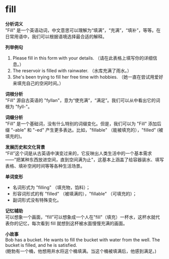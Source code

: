# fill

**分析词义**  
"Fill" 是一个英语动词，中文意思可以理解为“填满”，“充满”，“填补”，等等。在日常用语中，我们可以根据语境选择最合适的解释。

  

**列举例句**

  

1.  Please fill in this form with your details. （请在此表格上填写你的详细信息。）
2.  The reservoir is filled with rainwater. （水库充满了雨水。）
3.  She's been trying to fill her free time with hobbies. （她一直在尝试用爱好来填充自己的空闲时间。）

  

**词根分析**  
"Fill" 源自古英语的 "fyllan"，意为“使充满”，“满足”。我们可以从中看出它的词根为 "fyll-"。

  

**词缀分析**  
"Fill" 是一个基础词，没有什么特别的词缀变化。但是，我们可以为 "Fill" 添加后缀 "-able" 和 "-ed" 产生更多表达。比如，"fillable" （能被填充的），"filled" (被填充的)。

  

**发展历史和文化背景**  
“Fill”这个词是从古英语中演变过来的，它反映出人类生活中的一个基本需求——"把某种东西放进空间，直到空间满为止"，这基本上涵盖了给容器装水、填写表格、填补空闲时间等等各种生活场景。

  

**单词变形**

  

*   名词形式为 "filling" （填充物，馅料）；
*   形容词形式的有 "filled" （被填满的），"fillable" （可填充的）；
*   副词形式没有特殊变化。

  

**记忆辅助**  
可以想象一个画面，“fill”可以想象成一个人在"fill"（填充）一杯水，这杯水就代表你的记忆，每次看到 fill 就想到这杯被水面慢慢充满的画面。

  

**小故事**  
Bob has a bucket. He wants to fill the bucket with water from the well. The bucket is filled, and he is satisfied.  
(鲍勃有一个桶，他想用井水将这个桶填满。当这个桶被填满后，他感到满足。)
